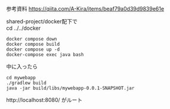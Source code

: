 参考資料
https://qiita.com/A-Kira/items/beaf79a0d39d9839e61e

shared-project/docker配下で  
cd ../../docker

```
docker compose down
docker compose build
docker compose up -d
docker-compose exec java bash

```

中に入ったら

```
cd mywebapp
./gradlew build
java -jar build/libs/mywebapp-0.0.1-SNAPSHOT.jar

```

http://localhost:8080/
がルート